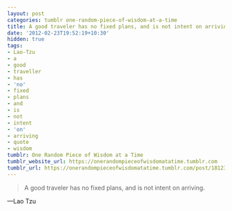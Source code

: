 ```yaml
---
layout: post
categories: tumblr one-random-piece-of-wisdom-at-a-time
title: A good traveler has no fixed plans, and is not intent on arriving.
date: '2012-02-23T19:52:19+10:30'
hidden: true
tags:
- Lao-Tzu
- a
- good
- traveller
- has
- 'no'
- fixed
- plans
- and
- is
- not
- intent
- 'on'
- arriving
- quote
- wisdom
tumblr: One Random Piece of Wisdom at a Time
tumblr_website_url: https://onerandompieceofwisdomatatime.tumblr.com
tumblr_url: https://onerandompieceofwisdomatatime.tumblr.com/post/18123347404/a-good-traveler-has-no-fixed-plans-and-is-not
---
```

> A good traveler has no fixed plans, and is not intent on arriving.

—Lao Tzu
